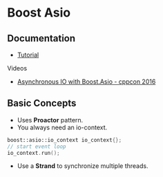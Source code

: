# Boost Asio

## Documentation

- [Tutorial](https://www.boost.org/doc/libs/master/doc/html/boost_asio/tutorial.html)

Videos

- [Asynchronous IO with Boost.Asio - cppcon 2016](https://www.youtube.com/watch?v=rwOv_tw2eA4)

## Basic Concepts

- Uses **Proactor** pattern.
- You always need an io-context.

```cpp
boost::asio::io_context io_context{};
// start event loop
io_context.run();
```

- Use a **Strand** to synchronize multiple threads.